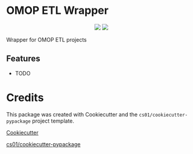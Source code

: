 # OMOP ETL Wrapper
<p align="center">

<a href="https://pypi.python.org/pypi/omop_etl_wrapper">
<img src="https://img.shields.io/pypi/v/omop_etl_wrapper.svg" /></a>
<a href="https://travis-ci.org/thehyve/omop_etl_wrapper"><img src="https://travis-ci.org/thehyve/omop_etl_wrapper.svg?branch=master" /></a>
</p>
Wrapper for OMOP ETL projects

## Features
-   TODO

# Credits
This package was created with Cookiecutter and the `cs01/cookiecutter-pypackage` project template.

[Cookiecutter](https://github.com/audreyr/cookiecutter)

[cs01/cookiecutter-pypackage](https://github.com/cs01/cookiecutter-pypackage)
